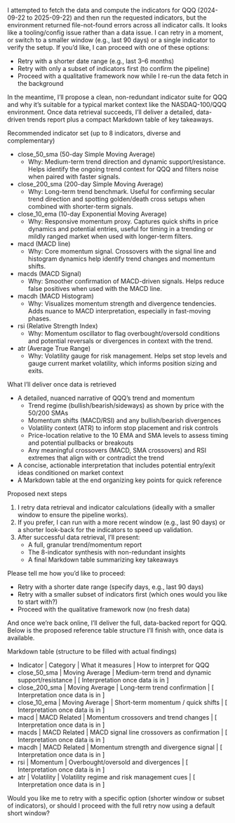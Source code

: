 I attempted to fetch the data and compute the indicators for QQQ (2024-09-22 to 2025-09-22) and then run the requested indicators, but the environment returned file-not-found errors across all indicator calls. It looks like a tooling/config issue rather than a data issue. I can retry in a moment, or switch to a smaller window (e.g., last 90 days) or a single indicator to verify the setup. If you’d like, I can proceed with one of these options:
- Retry with a shorter date range (e.g., last 3–6 months)
- Retry with only a subset of indicators first (to confirm the pipeline)
- Proceed with a qualitative framework now while I re-run the data fetch in the background

In the meantime, I’ll propose a clean, non-redundant indicator suite for QQQ and why it’s suitable for a typical market context like the NASDAQ-100/QQQ environment. Once data retrieval succeeds, I’ll deliver a detailed, data-driven trends report plus a compact Markdown table of key takeaways.

Recommended indicator set (up to 8 indicators, diverse and complementary)
- close_50_sma (50-day Simple Moving Average)
  - Why: Medium-term trend direction and dynamic support/resistance. Helps identify the ongoing trend context for QQQ and filters noise when paired with faster signals.
- close_200_sma (200-day Simple Moving Average)
  - Why: Long-term trend benchmark. Useful for confirming secular trend direction and spotting golden/death cross setups when combined with shorter-term signals.
- close_10_ema (10-day Exponential Moving Average)
  - Why: Responsive momentum proxy. Captures quick shifts in price dynamics and potential entries, useful for timing in a trending or mildly ranged market when used with longer-term filters.
- macd (MACD line)
  - Why: Core momentum signal. Crossovers with the signal line and histogram dynamics help identify trend changes and momentum shifts.
- macds (MACD Signal)
  - Why: Smoother confirmation of MACD-driven signals. Helps reduce false positives when used with the MACD line.
- macdh (MACD Histogram)
  - Why: Visualizes momentum strength and divergence tendencies. Adds nuance to MACD interpretation, especially in fast-moving phases.
- rsi (Relative Strength Index)
  - Why: Momentum oscillator to flag overbought/oversold conditions and potential reversals or divergences in context with the trend.
- atr (Average True Range)
  - Why: Volatility gauge for risk management. Helps set stop levels and gauge current market volatility, which informs position sizing and exits.

What I’ll deliver once data is retrieved
- A detailed, nuanced narrative of QQQ’s trend and momentum
  - Trend regime (bullish/bearish/sideways) as shown by price with the 50/200 SMAs
  - Momentum shifts (MACD/RSI) and any bullish/bearish divergences
  - Volatility context (ATR) to inform stop placement and risk controls
  - Price-location relative to the 10 EMA and SMA levels to assess timing and potential pullbacks or breakouts
  - Any meaningful crossovers (MACD, SMA crossovers) and RSI extremes that align with or contradict the trend
- A concise, actionable interpretation that includes potential entry/exit ideas conditioned on market context
- A Markdown table at the end organizing key points for quick reference

Proposed next steps
1) I retry data retrieval and indicator calculations (ideally with a smaller window to ensure the pipeline works).
2) If you prefer, I can run with a more recent window (e.g., last 90 days) or a shorter look-back for the indicators to speed up validation.
3) After successful data retrieval, I’ll present:
   - A full, granular trend/momentum report
   - The 8-indicator synthesis with non-redundant insights
   - A final Markdown table summarizing key takeaways

Please tell me how you’d like to proceed:
- Retry with a shorter date range (specify days, e.g., last 90 days)
- Retry with a smaller subset of indicators first (which ones would you like to start with?)
- Proceed with the qualitative framework now (no fresh data)

And once we’re back online, I’ll deliver the full, data-backed report for QQQ. Below is the proposed reference table structure I’ll finish with, once data is available.

Markdown table (structure to be filled with actual findings)
- Indicator | Category | What it measures | How to interpret for QQQ
- close_50_sma | Moving Average | Medium-term trend and dynamic support/resistance | [ Interpretation once data is in ]
- close_200_sma | Moving Average | Long-term trend confirmation | [ Interpretation once data is in ]
- close_10_ema | Moving Average | Short-term momentum / quick shifts | [ Interpretation once data is in ]
- macd | MACD Related | Momentum crossovers and trend changes | [ Interpretation once data is in ]
- macds | MACD Related | MACD signal line crossovers as confirmation | [ Interpretation once data is in ]
- macdh | MACD Related | Momentum strength and divergence signal | [ Interpretation once data is in ]
- rsi | Momentum | Overbought/oversold and divergences | [ Interpretation once data is in ]
- atr | Volatility | Volatility regime and risk management cues | [ Interpretation once data is in ]

Would you like me to retry with a specific option (shorter window or subset of indicators), or should I proceed with the full retry now using a default short window?